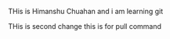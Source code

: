  THis is Himanshu Chuahan 
 and i am learning git
 
 THis is second change
 this is for pull command
